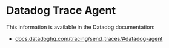 # Datadog Trace Agent

This information is available in the Datadog documentation:<br>
- [docs.datadoghq.com/tracing/send_traces/#datadog-agent][1]


[1]: https://docs.datadoghq.com/tracing/send_traces/#datadog-agent
